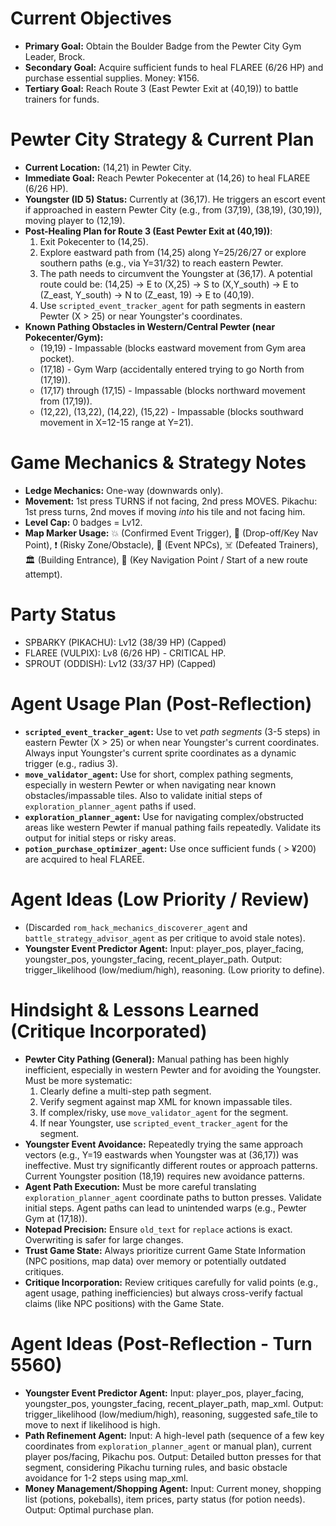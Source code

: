 # Current Objectives
*   **Primary Goal:** Obtain the Boulder Badge from the Pewter City Gym Leader, Brock.
*   **Secondary Goal:** Acquire sufficient funds to heal FLAREE (6/26 HP) and purchase essential supplies. Money: ¥156.
*   **Tertiary Goal:** Reach Route 3 (East Pewter Exit at (40,19)) to battle trainers for funds.

# Pewter City Strategy & Current Plan
*   **Current Location:** (14,21) in Pewter City.
*   **Immediate Goal:** Reach Pewter Pokecenter at (14,26) to heal FLAREE (6/26 HP).
*   **Youngster (ID 5) Status:** Currently at (36,17). He triggers an escort event if approached in eastern Pewter City (e.g., from (37,19), (38,19), (30,19)), moving player to (12,19).
*   **Post-Healing Plan for Route 3 (East Pewter Exit at (40,19))**:
    1.  Exit Pokecenter to (14,25).
    2.  Explore eastward path from (14,25) along Y=25/26/27 or explore southern paths (e.g., via Y=31/32) to reach eastern Pewter.
    3.  The path needs to circumvent the Youngster at (36,17). A potential route could be: (14,25) -> E to (X,25) -> S to (X,Y_south) -> E to (Z_east, Y_south) -> N to (Z_east, 19) -> E to (40,19).
    4.  Use `scripted_event_tracker_agent` for path segments in eastern Pewter (X > 25) or near Youngster's coordinates.
*   **Known Pathing Obstacles in Western/Central Pewter (near Pokecenter/Gym):**
    *   (19,19) - Impassable (blocks eastward movement from Gym area pocket).
    *   (17,18) - Gym Warp (accidentally entered trying to go North from (17,19)).
    *   (17,17) through (17,15) - Impassable (blocks northward movement from (17,19)).
    *   (12,22), (13,22), (14,22), (15,22) - Impassable (blocks southward movement in X=12-15 range at Y=21).

# Game Mechanics & Strategy Notes
*   **Ledge Mechanics:** One-way (downwards only).
*   **Movement:** 1st press TURNS if not facing, 2nd press MOVES. Pikachu: 1st press turns, 2nd moves if moving *into* his tile and not facing him.
*   **Level Cap:** 0 badges = Lv12.
*   **Map Marker Usage:** 💥 (Confirmed Event Trigger), 🎯 (Drop-off/Key Nav Point), ❗ (Risky Zone/Obstacle), 💁 (Event NPCs), ☠️ (Defeated Trainers), 🏛️ (Building Entrance), 📍 (Key Navigation Point / Start of a new route attempt).

# Party Status
*   SPBARKY (PIKACHU): Lv12 (38/39 HP) (Capped)
*   FLAREE (VULPIX): Lv8 (6/26 HP) - CRITICAL HP.
*   SPROUT (ODDISH): Lv12 (33/37 HP) (Capped)

# Agent Usage Plan (Post-Reflection)
*   **`scripted_event_tracker_agent`:** Use to vet *path segments* (3-5 steps) in eastern Pewter (X > 25) or when near Youngster's current coordinates. Always input Youngster's current sprite coordinates as a dynamic trigger (e.g., radius 3).
*   **`move_validator_agent`:** Use for short, complex pathing segments, especially in western Pewter or when navigating near known obstacles/impassable tiles. Also to validate initial steps of `exploration_planner_agent` paths if used.
*   **`exploration_planner_agent`:** Use for navigating complex/obstructed areas like western Pewter if manual pathing fails repeatedly. Validate its output for initial steps or risky areas.
*   **`potion_purchase_optimizer_agent`:** Use once sufficient funds ( > ¥200) are acquired to heal FLAREE.

# Agent Ideas (Low Priority / Review)
*   (Discarded `rom_hack_mechanics_discoverer_agent` and `battle_strategy_advisor_agent` as per critique to avoid stale notes).
*   **Youngster Event Predictor Agent:** Input: player_pos, player_facing, youngster_pos, youngster_facing, recent_player_path. Output: trigger_likelihood (low/medium/high), reasoning. (Low priority to define).

# Hindsight & Lessons Learned (Critique Incorporated)
*   **Pewter City Pathing (General):** Manual pathing has been highly inefficient, especially in western Pewter and for avoiding the Youngster. Must be more systematic:
    1.  Clearly define a multi-step path segment.
    2.  Verify segment against map XML for known impassable tiles.
    3.  If complex/risky, use `move_validator_agent` for the segment.
    4.  If near Youngster, use `scripted_event_tracker_agent` for the segment.
*   **Youngster Event Avoidance:** Repeatedly trying the same approach vectors (e.g., Y=19 eastwards when Youngster was at (36,17)) was ineffective. Must try significantly different routes or approach patterns. Current Youngster position (18,19) requires new avoidance patterns.
*   **Agent Path Execution:** Must be more careful translating `exploration_planner_agent` coordinate paths to button presses. Validate initial steps. Agent paths can lead to unintended warps (e.g., Pewter Gym at (17,18)).
*   **Notepad Precision:** Ensure `old_text` for `replace` actions is exact. Overwriting is safer for large changes.
*   **Trust Game State:** Always prioritize current Game State Information (NPC positions, map data) over memory or potentially outdated critiques.
*   **Critique Incorporation:** Review critiques carefully for valid points (e.g., agent usage, pathing inefficiencies) but always cross-verify factual claims (like NPC positions) with the Game State.

# Agent Ideas (Post-Reflection - Turn 5560)
*   **Youngster Event Predictor Agent:** Input: player_pos, player_facing, youngster_pos, youngster_facing, recent_player_path, map_xml. Output: trigger_likelihood (low/medium/high), reasoning, suggested safe_tile to move to next if likelihood is high.
*   **Path Refinement Agent:** Input: A high-level path (sequence of a few key coordinates from `exploration_planner_agent` or manual plan), current player pos/facing, Pikachu pos. Output: Detailed button presses for that segment, considering Pikachu turning rules, and basic obstacle avoidance for 1-2 steps using map_xml.
*   **Money Management/Shopping Agent:** Input: Current money, shopping list (potions, pokeballs), item prices, party status (for potion needs). Output: Optimal purchase plan.